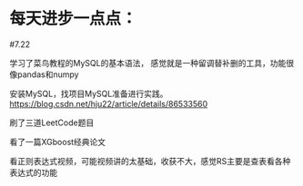 ﻿# 每天进步一点点：

#7.22    

学习了菜鸟教程的MySQL的基本语法， 感觉就是一种留调替补删的工具，功能很像pandas和numpy

安装MySQL，找项目MySQL准备进行实践。
https://blog.csdn.net/hju22/article/details/86533560

刷了三道LeetCode题目

看了一篇XGboost经典论文

看正则表达式视频，可能视频讲的太基础，收获不大，感觉RS主要是查表看各种表达式的功能



